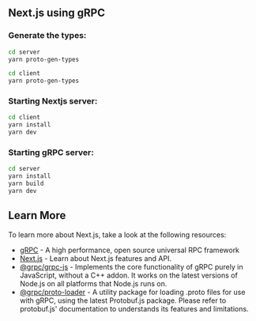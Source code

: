 ## Next.js using gRPC

### Generate the types:

```bash
cd server
yarn proto-gen-types
```

```bash
cd client
yarn proto-gen-types
```

### Starting Nextjs server:

```bash
cd client
yarn install
yarn dev
```

### Starting gRPC server:

```bash
cd server
yarn install
yarn build
yarn dev
```

## Learn More

To learn more about Next.js, take a look at the following resources:

-   [gRPC](https://grpc.io/) - A high performance, open source universal RPC framework
-   [Next.js](https://nextjs.org/docs) - Learn about Next.js features and API.
-   [@grpc/grpc-js](https://github.com/grpc/grpc-node/tree/master) - Implements the core functionality of gRPC purely in JavaScript, without a C++ addon. It works on the latest versions of Node.js on all platforms that Node.js runs on.
-   [@grpc/proto-loader](https://github.com/grpc/grpc-node) - A utility package for loading .proto files for use with gRPC, using the latest Protobuf.js package. Please refer to protobuf.js' documentation to understands its features and limitations.
